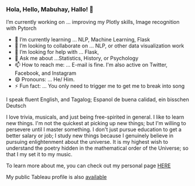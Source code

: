 ### Hola, Hello, Mabuhay, Hallo! 👋

 I’m currently working on ... improving my Plotly skills, Image recognition with Pytorch
- 🌱 I’m currently learning ... NLP, Machine Learning, Flask
- 👯 I’m looking to collaborate on ... NLP, or other data visualization work
- 🤔 I’m looking for help with ... Flask, 
- 💬 Ask me about ...Statistics, History, or Psychology
- 📫 How to reach me: ... E-mail is fine. I'm also active on Twitter, Facebook, and Instagram
- 😄 Pronouns: ... He/ Him. 
- ⚡ Fun fact: ... You only need to trigger me to get me to break into song

I speak fluent English, and Tagalog; Espanol de buena calidad, ein bisschen Deutsch 

I love trivia, musicals, and just being free-spirited in general. I like to learn new things. I'm not the quickest at picking up new things; but I'm willing to persevere until I master something. I don't just pursue education to get a better salary or job; I study new things because I genuinely believe in pursuing enlightenment about the universe. It is my highest wish to understand the poetry hidden in the mathematical order of the Universe; so that I my set it to my music. 

To learn more about me, you can check out my personal page [HERE](https://www.google.com/search?q=califl&rlz=1C1AVFC_enUS832US845&oq=califl&aqs=chrome..69i57j46i10i433j69i60l6.5941j0j7&sourceid=chrome&ie=UTF-8)

My public Tableau profile is also [available](https://public.tableau.com/profile/alexei.flores#!/)

<!--
**CaliFlowers/Califlowers** is a ✨ _special_ ✨ repository because its `README.md` (this file) appears on your GitHub profile.


- 🔭
--> 
